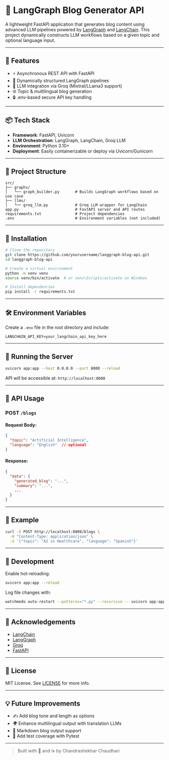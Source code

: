 # 🧠 LangGraph Blog Generator API

A lightweight FastAPI application that generates blog content using advanced LLM pipelines powered by [LangGraph](https://www.langchain.com/langgraph) and [LangChain](https://www.langchain.com/). This project dynamically constructs LLM workflows based on a given topic and optional language input.

---

## 🚀 Features

- ⚡ Asynchronous REST API with FastAPI  
- 🧩 Dynamically structured LangGraph pipelines  
- 💬 LLM integration via Groq (Mixtral/LLama3 support)  
- 🌐 Topic & multilingual blog generation  
- 🔒 .env-based secure API key handling  

---

## 📦 Tech Stack

- **Framework**: FastAPI, Uvicorn  
- **LLM Orchestration**: LangGraph, LangChain, Groq LLM  
- **Environment**: Python 3.10+  
- **Deployment**: Easily containerizable or deploy via Uvicorn/Gunicorn  

---

## 📁 Project Structure

```
src/
├── graphs/
│   └── graph_builder.py       # Builds LangGraph workflows based on use case
├── llms/
│   └── groq_llm.py            # Groq LLM wrapper for LangChain
app.py                         # FastAPI server and API routes
requirements.txt               # Project dependencies
.env                           # Environment variables (not included)
```

---

## 🔧 Installation

```bash
# Clone the repository
git clone https://github.com/yourusername/langgraph-blog-api.git
cd langgraph-blog-api

# Create a virtual environment
python -m venv venv
source venv/bin/activate  # or venv\Scripts\activate on Windows

# Install dependencies
pip install -r requirements.txt
```

---

## 🛠️ Environment Variables

Create a `.env` file in the root directory and include:

```env
LANGCHAIN_API_KEY=your_langchain_api_key_here
```

---

## 🚦 Running the Server

```bash
uvicorn app:app --host 0.0.0.0 --port 8000 --reload
```

API will be accessible at: `http://localhost:8000`

---

## 📨 API Usage

### POST `/blogs`

#### Request Body:

```json
{
  "topic": "Artificial Intelligence",
  "language": "English"  // optional
}
```

#### Response:

```json
{
  "data": {
    "generated_blog": "...",
    "summary": "...",
    ...
  }
}
```

---

## 📌 Example

```bash
curl -X POST http://localhost:8000/blogs \
  -H "Content-Type: application/json" \
  -d '{"topic": "AI in Healthcare", "language": "Spanish"}'
```

---

## 🧪 Development

Enable hot-reloading:

```bash
uvicorn app:app --reload
```

Log file changes with:

```bash
watchmedo auto-restart --patterns="*.py" --recursive -- uvicorn app:app --reload
```

---

## 🙌 Acknowledgements

- [LangChain](https://github.com/langchain-ai/langchain)  
- [LangGraph](https://github.com/langchain-ai/langgraph)  
- [Groq](https://console.groq.com/)  
- [FastAPI](https://fastapi.tiangolo.com/)  

---

## 📜 License

MIT License. See [LICENSE](LICENSE) for more info.

---

## 💡 Future Improvements

- ✍️ Add blog tone and length as options  
- 🌍 Enhance multilingual output with translation LLMs  
- 📄 Markdown blog output support  
- 🧪 Add test coverage with Pytest  

---

> Built with 🧠 and ☕ by Chandrashekhar Chaudhari
